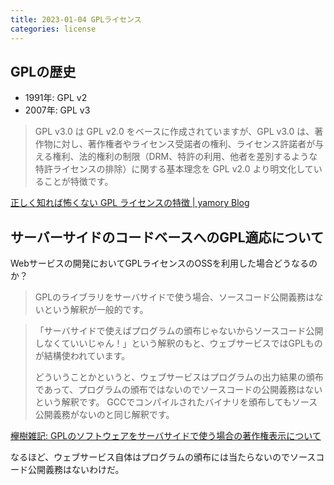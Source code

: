 ```yaml
---
title: 2023-01-04 GPLライセンス
categories: license
---
```


## GPLの歴史

- 1991年: GPL v2
- 2007年: GPL v3

> GPL v3.0 は GPL v2.0 をベースに作成されていますが、GPL v3.0 は、著作物に対し、著作権者やライセンス受諾者の権利、ライセンス許諾者が与える権利、法的権利の制限（DRM、特許の利用、他者を差別するような特許ライセンスの排除）に関する基本理念を GPL v2.0 より明文化していることが特徴です。

[正しく知れば怖くない GPL ライセンスの特徴 \| yamory Blog](https://yamory.io/blog/about-gpl-license/)

## サーバーサイドのコードベースへのGPL適応について

Webサービスの開発においてGPLライセンスのOSSを利用した場合どうなるのか？

> GPLのライブラリをサーバサイドで使う場合、ソースコード公開義務はないという解釈が一般的です。

> 「サーバサイドで使えばプログラムの頒布じゃないからソースコード公開しなくていいじゃん！」という解釈のもと、ウェブサービスではGPLものが結構使われています。
>
> どういうことかというと、ウェブサービスはプログラムの出力結果の頒布であって、プログラムの頒布ではないのでソースコードの公開義務はないという解釈です。
GCCでコンパイルされたバイナリを頒布してもソース公開義務がないのと同じ解釈です。

[欅樹雑記: GPLのソフトウェアをサーバサイドで使う場合の著作権表示について](https://blog.zelkova.cc/2018/03/gpl-copyright-in-serverside.html)

なるほど、ウェブサービス自体はプログラムの頒布には当たらないのでソースコード公開義務はないわけだ。
